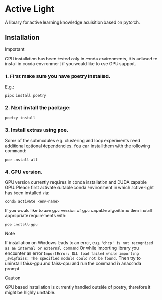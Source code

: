 # Active Light
A library for active learning knowledge aquisition based on pytorch.

## Installation

> [!IMPORTANT]
> GPU installation has been tested only in conda environments, it is adivsed to install in conda environment
if you would like to use GPU support.

### 1. First make sure you have poetry installed.
E.g.:
```
pipx install poetry
```


### 2. Next install the package:

```
poetry install
```


### 3. Install extras using poe.

Some of the submodules e.g. clustering and loop experiments need additional optional dependencies.
You can install them with the following command:
```
poe install-all
```

### 4. GPU version.

GPU version currently requires in conda installation and CUDA capable GPU.
Pleace first activate suitable conda environment in which active-light has been installed via:

```
conda activate <env-name>
```

If you would like to use gpu version of gpu capable algorithms then install appropriate
requirements with:

```
poe install-gpu
```

> [!NOTE]
> If installation on Windows leads to an error, e.g. `'chcp' is not recognized as an internal or external command`
> Or while importing library you encounter an error `ImportError: DLL load failed while importing _swigfaiss: The specified module could not be found.`
> Then try to uninstall faiss-gpu and faiss-cpu and run the command in anaconda prompt.

> [!CAUTION]
> GPU based installation is currently handled outside of poetry, therefore it might be highly unstable.

